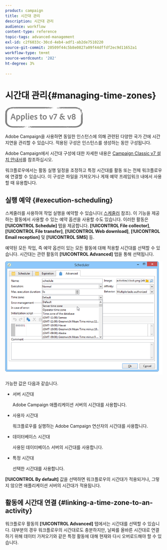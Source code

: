 ```yaml
---
product: campaign
title: 시간대 관리
description: 시간대 관리
audience: workflow
content-type: reference
topic-tags: advanced-management
exl-id: c2f6033c-30cd-4eb4-adf1-ab2de7510220
source-git-commit: 20509f44c5b8e0827a09f44dffdf2ec9d11652a1
workflow-type: tm+mt
source-wordcount: '282'
ht-degree: 3%

---
```


# 시간대 관리{#managing-time-zones}

![](../../assets/common.svg)

Adobe Campaign을 사용하면 동일한 인스턴스에 의해 관련된 다양한 국가 간에 시간 지연을 관리할 수 있습니다. 적용된 구성은 인스턴스를 생성하는 동안 구성됩니다.

Adobe Campaign에서 시간대 구성에 대한 자세한 내용은 [Campaign Classic v7 설치 안내서](../../installation/using/time-zone-management.md)를 참조하십시오.

워크플로우에서는 활동 실행 일정을 조정하고 특정 시간대를 활동 또는 전체 워크플로우에 연결할 수 있습니다. 이 구성은 파일을 가져오거나 게재 예약 프레임워크 내에서 사용할 때 유용합니다.

## 실행 예약 {#execution-scheduling}

스케줄러를 사용하여 작업 실행을 예약할 수 있습니다( [스케줄러](scheduler.md) 참조). 이 기능을 제공하는 활동에서 사용할 수 있는 예약 옵션을 사용할 수도 있습니다. 이러한 활동은 **[!UICONTROL Schedule]** 탭을 제공합니다. **[!UICONTROL File collector]**, **[!UICONTROL File transfer]**, **[!UICONTROL Web download]**, **[!UICONTROL Email reception]** 및 **[!UICONTROL SMS]** 등.

예약된 모든 작업, 즉 예약 옵션이 있는 모든 활동에 대해 적용할 시간대를 선택할 수 있습니다. 시간대는 관련 활동의 **[!UICONTROL Advanced]** 탭을 통해 선택됩니다.

![](assets/wf-timezone-in-a-box.png)

가능한 값은 다음과 같습니다.

* 서버 시간대

   Adobe Campaign 애플리케이션 서버의 시간대를 사용합니다.

* 사용자 시간대

   워크플로우를 실행하는 Adobe Campaign 연산자의 시간대를 사용합니다.

* 데이터베이스 시간대

   사용된 데이터베이스 서버의 시간대를 사용합니다.

* 특정 시간대

   선택한 시간대를 사용합니다.

**[!UICONTROL By default]** 값을 선택하면 워크플로우의 시간대가 적용되거나, 그렇지 않으면 애플리케이션 서버의 시간대가 적용됩니다.

## 활동에 시간대 연결 {#linking-a-time-zone-to-an-activity}

워크플로우 활동의 **[!UICONTROL Advanced]** 탭에서는 시간대를 선택할 수 있습니다. 대부분의 경우 워크플로우의 시간대로도 충분하지만, 날짜를 올바른 시간대로 연결하기 위해 데이터 가져오기와 같은 특정 활동에 대해 현재와 다시 오버로드해야 할 수 있습니다.
